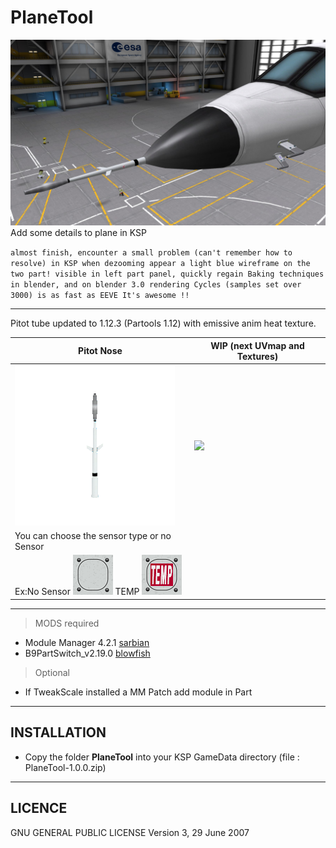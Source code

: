 # PlaneTool
![](DATA&PICTURE/planetool.jpg)
Add some details to plane in KSP

`almost finish, encounter a small problem (can't remember how to resolve) in KSP when dezooming appear a light blue wireframe on the two part!
visible in left part panel, quickly regain Baking techniques in blender, and on blender 3.0 rendering Cycles (samples set over 3000) is as fast as EEVE
It's awesome !!`
______
Pitot tube updated to 1.12.3 (Partools 1.12) with emissive anim heat texture.

| Pitot Nose | WIP (next UVmap and Textures) |
| --------------------------------- | -------------------------- |
| ![](DATA&PICTURE/PitoTubeNose_icon.png) | ![](DATA&PICTURE/turnaround.gif)
| You can choose the sensor type or no Sensor|
| Ex:No Sensor ![](GameData/PlaneTool/parts/Pitot/Assets/Blank.png) TEMP ![](GameData/PlaneTool/parts/Pitot/Assets/IndiceTEMP.png) |
______

> MODS required
- Module Manager 4.2.1 [sarbian](https://forum.kerbalspaceprogram.com/index.php?/topic/50533-18x-112x-module-manager-421-august-1st-2021-locked-inside-edition/#comment-720814)
- B9PartSwitch_v2.19.0 [blowfish](https://forum.kerbalspaceprogram.com/index.php?/topic/140541-1112-b9partswitch-v2180-march-17/)

> Optional 
- If TweakScale installed a MM Patch add module in Part
______
## INSTALLATION
- Copy the folder **PlaneTool** into your KSP GameData directory (file : PlaneTool-1.0.0.zip)
______

## LICENCE
GNU GENERAL PUBLIC LICENSE Version 3, 29 June 2007
